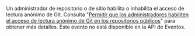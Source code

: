Un administrador de repositorio o de sitio habilita o inhabilita el acceso de lectura anónimo de Git. Consulta "[Permitir que los administradores habiliten el acceso de lectura anónimo de Git en los repositorios públicos](/enterprise/admin/user-management/allowing-admins-to-enable-anonymous-git-read-access-to-public-repositories)" para obtener más detalles. Este evento no está disponible en la API de Eventos.